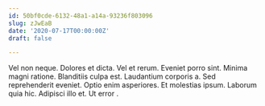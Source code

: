 ```yaml
---
id: 50bf0cde-6132-48a1-a14a-93236f803096
slug: zJwEaB
date: '2020-07-17T00:00:00Z'
draft: false

---
```


Vel non neque. Dolores et dicta. Vel et rerum. Eveniet porro sint. Minima magni ratione. Blanditiis culpa est. Laudantium corporis a. Sed reprehenderit eveniet. Optio enim asperiores. Et molestias ipsum. Laborum quia hic. Adipisci illo et. Ut error .
